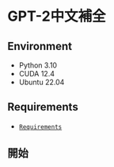 # GPT-2中文補全
## Environment
- Python 3.10
- CUDA 12.4
- Ubuntu 22.04 
## Requirements
-  [`Requirements`](https://github.com/evelyn-2518/GPT2/blob/main/pyproject.toml) 
## 開始
